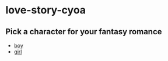 # love-story-cyoa

## Pick a character for your fantasy romance
* [boy](Boy/cave.html)
* [girl](girl/outside.md)
